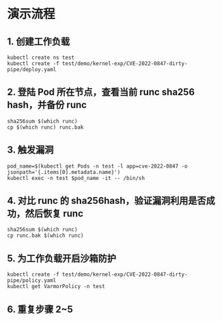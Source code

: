# 演示流程

## 1. 创建工作负载
```
kubectl create ns test
kubectl create -f test/demo/kernel-exp/CVE-2022-0847-dirty-pipe/deploy.yaml
```

## 2. 登陆 Pod 所在节点，查看当前 runc sha256 hash，并备份 runc
```
sha256sum $(which runc)
cp $(which runc) runc.bak
```

## 3. 触发漏洞
```
pod_name=$(kubectl get Pods -n test -l app=cve-2022-0847 -o jsonpath='{.items[0].metadata.name}')
kubectl exec -n test $pod_name -it -- /bin/sh
```

## 4. 对比 runc 的 sha256hash，验证漏洞利用是否成功，然后恢复 runc
```
sha256sum $(which runc)
cp runc.bak $(which runc)
```

## 5. 为工作负载开启沙箱防护
```
kubectl create -f test/demo/kernel-exp/CVE-2022-0847-dirty-pipe/policy.yaml
kubectl get VarmorPolicy -n test
```

## 6. 重复步骤 2~5
